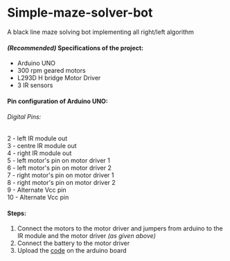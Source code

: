 # Simple-maze-solver-bot
A black line maze solving bot implementing all right/left algorithm

####  _(Recommended)_ Specifications of the project:
* Arduino UNO
* 300 rpm geared motors
* L293D H bridge Motor Driver
* 3 IR sensors

#### __Pin configuration of Arduino UNO:__
###### Digital Pins:
2 - left IR module out</br>
3 - centre IR module out</br>
4 - right IR module out</br>
5 - left motor's pin on motor driver 1</br>
6 - left motor's pin on motor driver 2</br>
7 - right motor's pin on motor driver 1</br>
8 - right motor's pin on motor driver 2</br>
9 - Alternate Vcc pin</br>
10 - Alternate Vcc pin</br>

#### Steps:
1. Connect the motors to the motor driver and jumpers from arduino to the IR module and the motor driver _(as given above)_
1. Connect the battery to the motor driver
1. Upload the [code](https://github.com/sagnik106/Simple-maze-solver-bot/blob/master/maze.ino) on the arduino board
